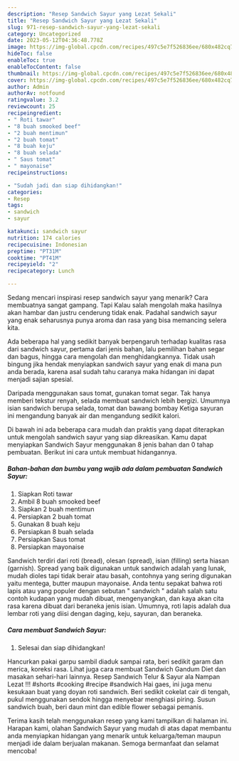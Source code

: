 ```yaml
---
description: "Resep Sandwich Sayur yang Lezat Sekali"
title: "Resep Sandwich Sayur yang Lezat Sekali"
slug: 971-resep-sandwich-sayur-yang-lezat-sekali
category: Uncategorized
date: 2023-05-12T04:36:48.778Z
image: https://img-global.cpcdn.com/recipes/497c5e7f526836ee/680x482cq70/sandwich-sayur-foto-resep-utama.jpg
hideToc: false
enableToc: true
enableTocContent: false
thumbnail: https://img-global.cpcdn.com/recipes/497c5e7f526836ee/680x482cq70/sandwich-sayur-foto-resep-utama.jpg
cover: https://img-global.cpcdn.com/recipes/497c5e7f526836ee/680x482cq70/sandwich-sayur-foto-resep-utama.jpg
author: Admin
authorAv: notfound
ratingvalue: 3.2
reviewcount: 25
recipeingredient:
- " Roti tawar"
- "8 buah smooked beef"
- "2 buah mentimun"
- "2 buah tomat"
- "8 buah keju"
- "8 buah selada"
- " Saus tomat"
- " mayonaise"
recipeinstructions:

- "Sudah jadi dan siap dihidangkan!"
categories:
- Resep
tags:
- sandwich
- sayur

katakunci: sandwich sayur 
nutrition: 174 calories
recipecuisine: Indonesian
preptime: "PT31M"
cooktime: "PT41M"
recipeyield: "2"
recipecategory: Lunch

---
```



Sedang mencari inspirasi resep sandwich sayur yang menarik? Cara membuatnya sangat gampang. Tapi Kalau salah mengolah maka hasilnya akan hambar dan justru cenderung tidak enak. Padahal sandwich sayur yang enak seharusnya punya aroma dan rasa yang bisa memancing selera kita.


Ada beberapa hal yang sedikit banyak berpengaruh terhadap kualitas rasa dari sandwich sayur, pertama dari jenis bahan, lalu pemilihan bahan segar dan bagus, hingga cara mengolah dan menghidangkannya. Tidak usah bingung jika hendak menyiapkan sandwich sayur yang enak di mana pun anda berada, karena asal sudah tahu caranya maka hidangan ini dapat menjadi sajian spesial.

Daripada menggunakan saus tomat, gunakan tomat segar. Tak hanya memberi tekstur renyah, selada membuat sandwich lebih bergizi. Umumnya isian sandwich berupa selada, tomat dan bawang bombay Ketiga sayuran ini mengandung banyak air dan mengandung sedikit kalori.


Di bawah ini ada beberapa cara mudah dan praktis yang dapat diterapkan untuk mengolah sandwich sayur yang siap dikreasikan. Kamu dapat menyiapkan Sandwich Sayur menggunakan 8 jenis bahan dan 0 tahap pembuatan. Berikut ini cara untuk membuat hidangannya.

<!--inarticleads1-->

##### Bahan-bahan dan bumbu yang wajib ada dalam pembuatan Sandwich Sayur:

1. Siapkan  Roti tawar
1. Ambil 8 buah smooked beef
1. Siapkan 2 buah mentimun
1. Persiapkan 2 buah tomat
1. Gunakan 8 buah keju
1. Persiapkan 8 buah selada
1. Persiapkan  Saus tomat
1. Persiapkan  mayonaise


Sandwich terdiri dari roti (bread), olesan (spread), isian (filling) serta hiasan (garnish). Spread yang baik digunakan untuk sandwich adalah yang lunak, mudah dioles tapi tidak berair atau basah, contohnya yang sering digunakan yaitu mentega, butter maupun mayonaise. Anda tentu sepakat bahwa roti lapis atau yang populer dengan sebutan &#34; sandwich &#34; adalah salah satu contoh kudapan yang mudah dibuat, mengenyangkan, dan kaya akan cita rasa karena dibuat dari beraneka jenis isian. Umumnya, roti lapis adalah dua lembar roti yang diisi dengan daging, keju, sayuran, dan beraneka. 

<!--inarticleads2-->

##### Cara membuat Sandwich Sayur:


1. Selesai dan siap dihidangkan!

Hancurkan pakai garpu sambil diaduk sampai rata, beri sedikit garam dan merica, koreksi rasa. Lihat juga cara membuat Sandwich Gandum Diet dan masakan sehari-hari lainnya. Resep Sandwich Telur &amp; Sayur ala Nampan Lezat !!! #shorts #cooking #recipe #sandwich Hai gaes, ini juga menu kesukaan buat yang doyan roti sandwich. Beri sedikit cokelat cair di tengah, pukul menggunakan sendok hingga menyebar menghiasi piring. Susun sandwich buah, beri daun mint dan edible flower sebagai pemanis. 

Terima kasih telah menggunakan resep yang kami tampilkan di halaman ini. Harapan kami, olahan Sandwich Sayur yang mudah di atas dapat membantu anda menyiapkan hidangan yang menarik untuk keluarga/teman maupun menjadi ide dalam berjualan makanan. Semoga bermanfaat dan selamat mencoba!
